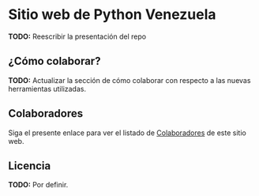 # Sitio web de Python Venezuela

**TODO:** Reescribir la presentación del repo

## ¿Cómo colaborar?

**TODO:** Actualizar la sección de cómo colaborar con respecto a las nuevas herramientas utilizadas.

## Colaboradores

Siga el presente enlace para ver el listado de
[Colaboradores](https://github.com/pyve/pyve.github.com/graphs/contributors) de
este sitio web.

## Licencia

**TODO:** Por definir.

